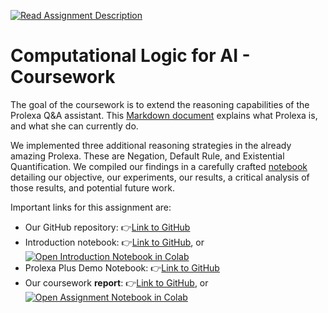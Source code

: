 [![Read Assignment Description](https://img.shields.io/badge/assignment-description-blue)](assignment.md)  


# Computational Logic for AI - Coursework

The goal of the coursework is to extend the reasoning capabilities of the Prolexa Q&A assistant. This [Markdown document](https://github.com/desmond-rn/ComputationalLogic/blob/prolexa-plus/Prolexa_Plus_Demo_Notebook.ipynb) explains what Prolexa is, and what she can currently do. 

We implemented three additional reasoning strategies in the already amazing Prolexa. These are Negation, Default Rule, and Existential Quantification. We compiled our findings in a carefully crafted [notebook](https://github.com/desmond-rn/ComputationalLogic/blob/prolexa-plus/Assignment%20-%20Report.ipynb) detailing our objective, our experiments, our results, a critical analysis of those results, and potential future work.

Important links for this assignment are:
- Our GitHub repository: 👉[Link to GitHub](https://github.com/desmond-rn/ComputationalLogic)
- Introduction notebook: 👉[Link to GitHub](https://github.com/desmond-rn/ComputationalLogic/blob/prolexa-plus/Prolexa_Plus_Demo_Notebook.ipynb), or [![Open Introduction Notebook in Colab](https://colab.research.google.com/assets/colab-badge.svg)](https://colab.research.google.com/github/simply-logical/ComputationalLogic/blob/prolexa-plus/Prolexa_Plus_Demo_Notebook.ipynb)
- Prolexa Plus Demo Notebook: 👉[Link to GitHub](https://github.com/desmond-rn/ComputationalLogic/blob/prolexa-plus/Prolexa_Plus_Demo_Notebook.ipynb)
- Our coursework __report__: 👉[Link to GitHub](https://github.com/desmond-rn/ComputationalLogic/blob/prolexa-plus/Assignment%20-%20Report.ipynb), or [![Open Assignment Notebook in Colab](https://colab.research.google.com/assets/colab-badge.svg)](https://colab.research.google.com/github/desmond-rn/ComputationalLogic/blob/prolexa-plus/Assignment%20-%20Report.ipynb)
